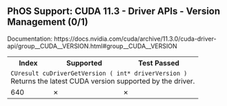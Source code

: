 <h2>PhOS Support: CUDA 11.3 - Driver APIs - Version Management (0/1)</h2>

<p>
Documentation: https://docs.nvidia.com/cuda/archive/11.3.0/cuda-driver-api/group__CUDA__VERSION.html#group__CUDA__VERSION

<table>
<tr>
<th>Index</th>
<th>Supported</th>
<th>Test Passed</th>
</tr>

<tr>
<td colspan=3>
<code>CUresult cuDriverGetVersion ( int* driverVersion )</code><br>
Returns the latest CUDA version supported by the driver.
</td>
</tr>
<tr>
<td>640</td>
<td>✗</td>
<td>✗</td>
</tr>
</table>
